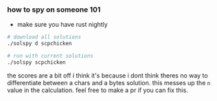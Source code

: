 ### how to spy on someone 101

- make sure you have rust nightly

```bash
# download all solutions
./solspy d scpchicken

# run with current solutions
./solspy scpchicken
```

the scores are a bit off i think it's because i dont think theres no way to differentiate between a chars and a bytes solution. this messes up the `n` value in the calculation. feel free to make a pr if you can fix this.
